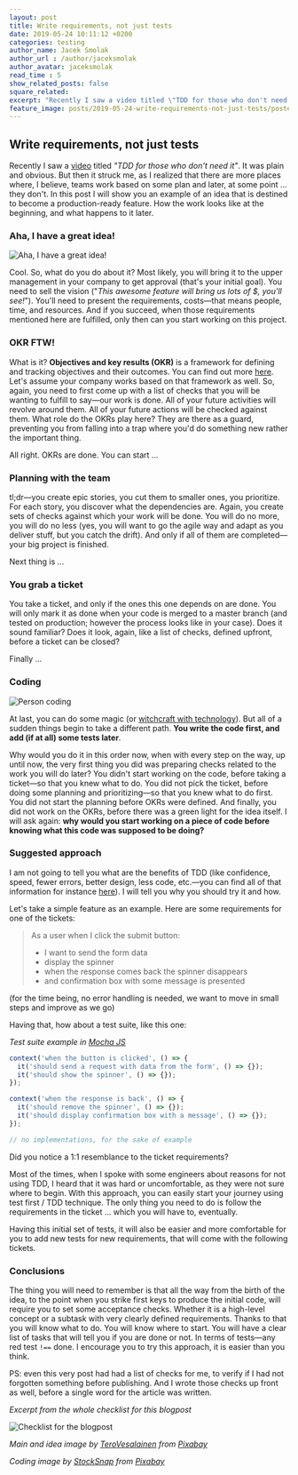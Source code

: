 ```yaml
---
layout: post
title: Write requirements, not just tests
date: 2019-05-24 10:11:12 +0200
categories: testing
author_name: Jacek Smolak
author_url : /author/jaceksmolak
author_avatar: jaceksmolak
read_time : 5
show_related_posts: false
square_related:
excerpt: "Recently I saw a video titled \"TDD for those who don't need it\". It was plain and obvious. But then it struck me, as I realized that there are more places where, I believe, teams work based on some plan and later, at some point … they don't. In this post I will show you an example of an idea that is destined to become a production-ready feature. How the work looks like at the beginning, and what happens to it later."
feature_image: posts/2019-05-24-write-requirements-not-just-tests/poster.jpg
---
```


## Write requirements, not just tests

Recently I saw a [video](https://www.youtube.com/watch?v=a6oP24CSdUg) titled _"TDD for those who don't need it"_. It was plain and obvious. But then it struck me, as I realized that there are more places where, I believe, teams work based on some plan and later, at some point … they don't. In this post I will show you an example of an idea that is destined to become a production-ready feature. How the work looks like at the beginning, and what happens to it later.

### Aha, I have a great idea!

<img src="{{site.baseurl}}/img/posts/2019-05-24-write-requirements-not-just-tests/idea.jpg" alt="Aha, I have a great idea!" />

Cool. So, what do you do about it? Most likely, you will bring it to the upper management in your company to get approval (that's your initial goal). You need to sell the vision ("_This awesome feature will bring us lots of $, you'll see!_"). You'll need to present the requirements, costs—that means people, time, and resources. And if you succeed, when those requirements mentioned here are fulfilled, only then can you start working on this project.

### OKR FTW!

What is it? **Objectives and key results (OKR)** is a framework for defining and tracking objectives and their outcomes. You can find out more [here](https://en.wikipedia.org/wiki/OKR). Let's assume your company works based on that framework as well. So, again, you need to first come up with a list of checks that you will be wanting to fulfill to say—our work is done. All of your future activities will revolve around them. All of your future actions will be checked against them. What role do the OKRs play here? They are there as a guard, preventing you from falling into a trap where you'd do something new rather the important thing.

All right. OKRs are done. You can start …

### Planning with the team

tl;dr—you create epic stories, you cut them to smaller ones, you prioritize. For each story, you discover what the dependencies are. Again, you create sets of checks against which your work will be done. You will do no more, you will do no less (yes, you will want to go the agile way and adapt as you deliver stuff, but you catch the drift). And only if all of them are completed—your big project is finished.

Next thing is …

### You grab a ticket

You take a ticket, and only if the ones this one depends on are done. You will only mark it as done when your code is merged to a master branch (and tested on production; however the process looks like in your case). Does it sound familiar? Does it look, again, like a list of checks, defined upfront, before a ticket can be closed?

Finally …

### Coding

<img src="{{site.baseurl}}/img/posts/2019-05-24-write-requirements-not-just-tests/coding.jpg" alt="Person coding" />

At last, you can do some magic (or [witchcraft with technology](https://www.reddit.com/r/Showerthoughts/comments/4f1y1p/programming_is_just_witchcraft_with_technology/)). But all of a sudden things begin to take a different path. **You write the code first, and add (if at all) some tests later**.

Why would you do it in this order now, when with every step on the way, up until now, the very first thing you did was preparing checks related to the work you will do later? You didn't start working on the code, before taking a ticket—so that you knew what to do. You did not pick the ticket, before doing some planning and prioritizing—so that you knew what to do first. You did not start the planning before OKRs were defined. And finally, you did not work on the OKRs, before there was a green light for the idea itself. I will ask again: **why would you start working on a piece of code before knowing what this code was supposed to be doing?**

### Suggested approach

I am not going to tell you what are the benefits of TDD (like confidence, speed, fewer errors, better design, less code, etc.—you can find all of that information for instance [here](https://dzone.com/articles/20-benefits-of-test-driven-development)). I will tell you why you should try it and how.

Let's take a simple feature as an example. Here are some requirements for one of the tickets:

> As a user when I click the submit button:
>
> - I want to send the form data
> - display the spinner
> - when the response comes back the spinner disappears
> - and confirmation box with some message is presented

(for the time being, no error handling is needed, we want to move in small steps and improve as we go)

Having that, how about a test suite, like this one:

<em class="snippet-description">Test suite example in <a href="https://mochajs.org/">Mocha JS</a></em>
```javascript
context('when the button is clicked', () => {
  it('should send a request with data from the form', () => {});
  it('should show the spinner', () => {});
});

context('when the response is back', () => {
  it('should remove the spinner', () => {});
  it('should display confirmation box with a message', () => {});
});

// no implementations, for the sake of example
```

Did you notice a 1:1 resemblance to the ticket requirements?

Most of the times, when I spoke with some engineers about reasons for not using TDD, I heard that it was hard or uncomfortable, as they were not sure where to begin. With this approach, you can easily start your journey using test first / TDD technique. The only thing you need to do is follow the requirements in the ticket … which you will have to, eventually.

Having this initial set of tests, it will also be easier and more comfortable for you to add new tests for new requirements, that will come with the following tickets.

### Conclusions

The thing you will need to remember is that all the way from the birth of the idea, to the point when you strike first keys to produce the initial code, will require you to set some acceptance checks. Whether it is a high-level concept or a subtask with very clearly defined requirements. Thanks to that you will know what to do. You will know where to start. You will have a clear list of tasks that will tell you if you are done or not. In terms of tests—any red test `!==` done. I encourage you to try this approach, it is easier than you think.

PS: even this very post had had a list of checks for me, to verify if I had not forgotten something before publishing. And I wrote those checks up front as well, before a single word for the article was written.

<em class="snippet-description">Excerpt from the whole checklist for this blogpost</em>

<img src="{{site.baseurl}}/img/posts/2019-05-24-write-requirements-not-just-tests/checklist.png" alt="Checklist for the blogpost" />

*Main and idea image by <a href="https://pixabay.com/users/TeroVesalainen-809550/?utm_source=link-attribution&amp;utm_medium=referral&amp;utm_campaign=image&amp;utm_content=2077019">TeroVesalainen</a> from <a href="https://pixabay.com/?utm_source=link-attribution&amp;utm_medium=referral&amp;utm_campaign=image&amp;utm_content=2077019">Pixabay</a>*

*Coding image by <a href="https://pixabay.com/users/StockSnap-894430/?utm_source=link-attribution&amp;utm_medium=referral&amp;utm_campaign=image&amp;utm_content=2557299">StockSnap</a> from <a href="https://pixabay.com/?utm_source=link-attribution&amp;utm_medium=referral&amp;utm_campaign=image&amp;utm_content=2557299">Pixabay</a>*
